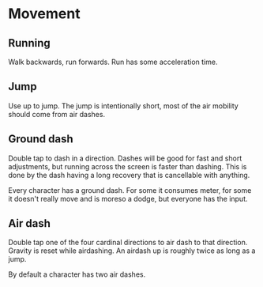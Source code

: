 # Movement
## Running
Walk backwards, run forwards. Run has some acceleration time.

## Jump
Use up to jump. The jump is intentionally short, most of the air mobility should come from air dashes.

## Ground dash
Double tap to dash in a direction. Dashes will be good for fast and short adjustments, but running across the screen is faster than dashing. This is done by the dash having a long recovery that is cancellable with anything.

Every character has a ground dash. For some it consumes meter, for some it doesn't really move and is moreso a dodge, but everyone has the input.

## Air dash
Double tap one of the four cardinal directions to air dash to that direction. Gravity is reset while airdashing. An airdash up is roughly twice as long as a jump.

By default a character has two air dashes.
